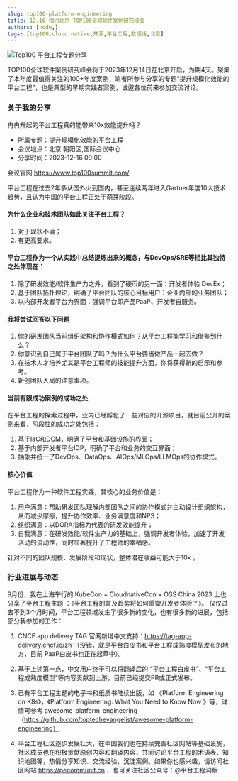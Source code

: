 ```yaml
---
slug: top100-platform-engineering
title: 12.16 相约北京 TOP100全球软件案例研究峰会
authors: [node,]
tags: [top100,cloud native,开源,平台工程,数理话,北京]
---
```


![Top100 平台工程专题分享](top100-platfornm-640.png)

TOP100全球软件案例研究峰会将于2023年12月14日在北京开启，为期4天。聚集了本年度最值得关注的100+年度案例，笔者所参与分享的专题“提升规模化效能的平台工程”，也是典型的早期实践者案例，诚邀各位前来参加交流讨论。


### 关于我的分享

冉冉升起的平台工程真的能带来10x效能提升吗？
- 所属专题：提升规模化效能的平台工程
- 会议地点：北京 朝阳区,国际会议中心
- 分享时间：2023-12-16 09:00

会议官网  https://www.top100summit.com/

平台工程在过去2年多从国外火到国内，甚至连续两年进入Gartner年度10大技术趋势，且认为中国的平台工程正处于萌芽阶段。
#### 为什么企业和技术团队如此关注平台工程？
1. 对于现状不满；
2. 有更高要求。

#### 平台工程作为一个从实践中总结提炼出来的概念，与DevOps/SRE等相比其独特之处体现在：
1. 除了研发效能/软件生产力之外，看到了硬币的另一面：开发者体验 DevEx；
2. 基于团队拓扑理论，明确了平台团队的核心目标用户：企业内部的业务团队；
3. 以内部开发者平台为界面：强调平台即产品PaaP、开发者自服务。


#### 我将尝试回答以下问题
1. 你的研发团队当前组织架构和协作模式如何？从平台工程能学习和借鉴到什么？
2. 你意识到自己属于平台团队了吗？为什么平台要当做产品一起去做？
3. 在技术人才培养尤其是平台工程师的技能提升方面，你将获得新的启示和参考。
4. 新创团队入局的注意事项。



#### 当前有限成功案例的成功之处
在平台工程的探索过程中，业内已经孵化了一些对应的开源项目，就目前公开的案例来看，阶段性的成功之处包括：
1. 基于IaC和DCM，明确了平台和基础设施的界面；
2. 基于内部开发者平台IDP，明确了平台和业务的交互界面；
3. 抽象并统一了DevOps、DataOps、AIOps/MLOps/LLMOps的协作模式。



#### 核心价值
平台工程作为一种软件工程实践，其核心的业务价值是：

1. 用户满意：帮助研发团队理解内部团队之间的协作模式并主动设计组织架构，从而减少摩擦，提升协作效率、业务满意度和NPS；
2. 组织满意：以DORA指标为代表的研发效能提升；
3. 自我满意：在研发效能/软件生产力的基础上，强调开发者体验，加速了开发活动的流动性，同时显著提升了工程师的幸福感。

针对不同的团队规模、发展阶段和现状，整体潜在收益可能大于10x 。



### 行业进展与动态

9月份，我在上海举行的 KubeCon + CloudnativeCon + OSS China 2023 上也分享了平台工程主题 ：《平台工程的普及趋势将如何重塑开发者体验？》。
仅仅过去不到3个月时间，平台工程领域发生了很多新的变化，也有很多新的进展，包括部分我参加的工作：

1. CNCF app delivery TAG 官网新增中文支持：https://tag-app-delivery.cncf.io/zh （没错，就是平台白皮书和平台工程成熟度模型发布的地方，目前 PaaP白皮书也正在起草中）。

2. 基于上述第一点，中文用户终于可以将翻译后的 “平台工程白皮书”、“平台工程成熟度模型”等内容贡献到上游，目前已经提交PR或正式发布。

3. 已有平台工程主题的电子书和纸质书陆续出版，如 《Platform Engineering on K8s》，《Platform Engineering: What You Need to Know Now 》等，详情可参考 awesome-platform-engineering（https://github.com/toptechevangelist/awesome-platform-engineering）

4. 平台工程社区逐步发展壮大，在中国我们也在持续完善社区网站等基础设施，社区成员也在积极贡献原创内容和翻译内容，共同讨论平台工程的术语表、知识地图等，热情分享知识、交流经验，沉淀案例。如果你也感兴趣，请访问社区网站 https://pecommunit.cn  ，也可关注社区公众号：@平台工程洞察

